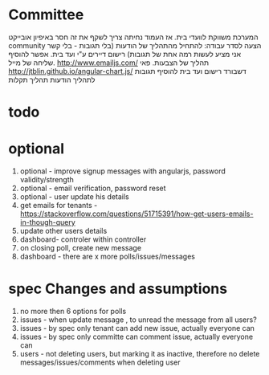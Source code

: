 # Committee
המערכת משווקת לוועדי בית. אז העמוד נחיתה צריך לשקף את זה
חסר באיפיון אובייקט community
הצעה לסדר עבודה:
להתחיל מהתהליך של הודעות (בלי תגובות - בלי קשר אני מציע לעשות רמה אחת של תגובות)
רישום דיירים ע"י ועד בית. אפשר להוסיף שליחה של מייל. http://www.emailjs.com/
תהליך של הצבעות. פאי http://jtblin.github.io/angular-chart.js/
דשבורד
רישום ועד בית
להוסיף תגובות לתהליך הודעות
תהליך תקלות



todo
=====



optional
=========
1. optional - improve signup messages with angularjs, password validity/strength
2. optional - email verification, password reset
3. optional - user update his details
4. get emails for tenants - https://stackoverflow.com/questions/51715391/how-get-users-emails-in-though-query
5. update other users details
7. dashboard- controler within controller
8. on closing poll, create new message
9. dashboard - there are x more polls/issues/messages


spec Changes and assumptions
=============================
1. no more then 6 options for polls
2. issues - when update message , to unread the message from all users?
3. issues - by spec only tenant can add new issue, actually everyone can
4. issues - by spec only committe can comment issue, actually everyone can
6. users - not deleting users, but marking it as inactive, therefore no delete messages/issues/comments when deleting user

